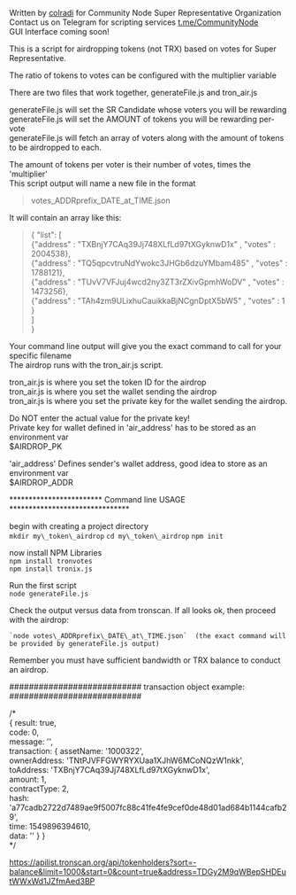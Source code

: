 Written by [colradi](https://t.me/colradi) for Community Node Super Representative Organization  
Contact us on Telegram for scripting services [t.me/CommunityNode](https://t.me/CommunityNode)  
GUI Interface coming soon!

This is a script for airdropping tokens (not TRX) based on votes for Super Representative.

The ratio of tokens to votes can be configured with the multiplier variable

There are two files that work together, generateFile.js and tron\_air.js

generateFile.js will set the SR Candidate whose voters you will be rewarding  
generateFile.js will set the AMOUNT of tokens you will be rewarding per-vote  
generateFile.js will fetch an array of voters along with the amount of tokens to be airdropped to each.

The amount of tokens per voter is their number of votes, times the 'multiplier'  
This script output will name a new file in the format  

>  votes\_ADDRprefix\_DATE\_at\_TIME.json

It will contain an array like this:

	
> { "list":  [  
> 		{"address" : "TXBnjY7CAq39Jj748XLfLd97tXGyknwD1x" , "votes" : 2004538},  
> 		{"address" : "TQ5qpcvtruNdYwokc3JHGb6dzuYMbam485" , "votes" : 1788121},  
> 		{"address" : "TUvV7VFJuj4wcd2ny3ZT3rZXivGpmhWoDV" , "votes" : 1473256},  
> 		{"address" : "TAh4zm9ULixhuCauikkaBjNCgnDptX5bW5" , "votes" : 1  }    
> 		]  
> }


Your command line output will give you the exact command to call for your specific filename  
The airdrop runs with the tron\_air.js script.

tron\_air.js is where you set the token ID for the airdrop  
tron\_air.js is where you set the wallet sending the airdrop   
tron\_air.js is where you set the private key for the wallet sending the airdrop.

Do NOT enter the actual value for the private key!   
Private key for wallet defined in 'air_address' has to be stored as an environment var  
$AIRDROP\_PK  

'air_address' Defines sender's wallet address, good idea to store as an environment var  
$AIRDROP\_ADDR  


************************ Command line  USAGE    *******************************


begin with creating a project directory  
    `mkdir my\_token\_airdrop`
    `cd my\_token\_airdrop`
    `npm init`

now install NPM Libraries  
    `npm install tronvotes`  
    `npm install tronix.js`

Run the first script  
    `node generateFile.js`

Check the output versus data from tronscan. If all looks ok, then proceed with the airdrop:

    `node votes\_ADDRprefix\_DATE\_at\_TIME.json`  (the exact command will be provided by generateFile.js output)

Remember you must have sufficient bandwidth or TRX balance to conduct an airdrop.




########################### transaction object example: ########################### 

/*  
{ result: true,  
  code: 0,  
  message: '',  
  transaction: 
   { assetName: '1000322',  
     ownerAddress: 'TNtPJVFFGWYRYXUaa1XJhW6MCoNQzW1nkk',  
     toAddress: 'TXBnjY7CAq39Jj748XLfLd97tXGyknwD1x',  
     amount: 1,  
     contractType: 2,  
     hash: 'a77cadb2722d7489ae9f5007fc88c41fe4fe9cef0de48d01ad684b1144cafb29',  
     time: 1549896394610,  
     data: '' } }  
*/










https://apilist.tronscan.org/api/tokenholders?sort=-balance&limit=1000&start=0&count=true&address=TDGy2M9qWBepSHDEutWWxWd1JZfmAed3BP


